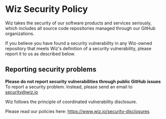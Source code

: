 # Wiz Security Policy

Wiz takes the security of our software products and services seriously, which includes all source code repositories managed through our GitHub organizations.

If you believe you have found a security vulnerability in any Wiz-owned repository that meets Wiz's definition of a security vulnerability, please report it to us as described below.

<a name="reporting"></a>

## Reporting security problems

**Please do not report security vulnerabilities through public GitHub issues**
To report a security problem. Instead, please
send an email to security@wiz.io

<a name="Security Disclosure Process"></a>

Wiz follows the principle of coordinated vulnerability disclosure.

Please read our policies here:
https://www.wiz.io/security-disclosures
